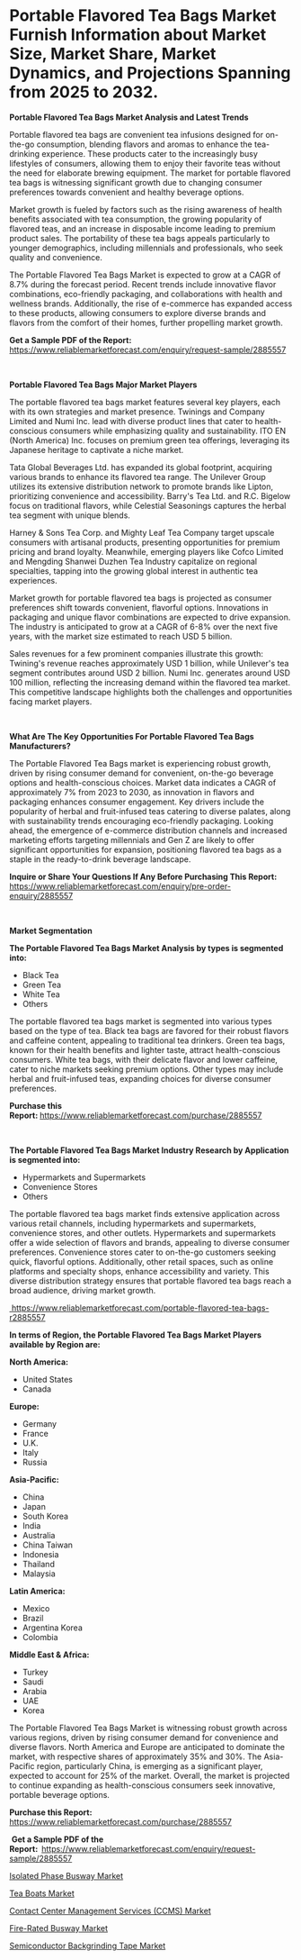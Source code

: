 <p><h1>Portable Flavored Tea Bags Market Furnish Information about Market Size, Market Share, Market Dynamics, and Projections Spanning from 2025 to 2032.</h1></p><p><strong>Portable Flavored Tea Bags Market Analysis and Latest Trends</strong></p>
<p><p>Portable flavored tea bags are convenient tea infusions designed for on-the-go consumption, blending flavors and aromas to enhance the tea-drinking experience. These products cater to the increasingly busy lifestyles of consumers, allowing them to enjoy their favorite teas without the need for elaborate brewing equipment. The market for portable flavored tea bags is witnessing significant growth due to changing consumer preferences towards convenient and healthy beverage options.</p><p>Market growth is fueled by factors such as the rising awareness of health benefits associated with tea consumption, the growing popularity of flavored teas, and an increase in disposable income leading to premium product sales. The portability of these tea bags appeals particularly to younger demographics, including millennials and professionals, who seek quality and convenience.</p><p>The Portable Flavored Tea Bags Market is expected to grow at a CAGR of 8.7% during the forecast period. Recent trends include innovative flavor combinations, eco-friendly packaging, and collaborations with health and wellness brands. Additionally, the rise of e-commerce has expanded access to these products, allowing consumers to explore diverse brands and flavors from the comfort of their homes, further propelling market growth.</p></p>
<p><strong>Get a Sample PDF of the Report:&nbsp;</strong> <a href="https://www.reliablemarketforecast.com/enquiry/request-sample/2885557?utm_campaign=2130&utm_medium=2&utm_source=Github&utm_content=ia&utm_term=13032025&utm_id=portable-flavored-tea-bags">https://www.reliablemarketforecast.com/enquiry/request-sample/2885557</a></p>
<p>&nbsp;</p>
<p><strong>Portable Flavored Tea Bags Major Market Players</strong></p>
<p><p>The portable flavored tea bags market features several key players, each with its own strategies and market presence. Twinings and Company Limited and Numi Inc. lead with diverse product lines that cater to health-conscious consumers while emphasizing quality and sustainability. ITO EN (North America) Inc. focuses on premium green tea offerings, leveraging its Japanese heritage to captivate a niche market.</p><p>Tata Global Beverages Ltd. has expanded its global footprint, acquiring various brands to enhance its flavored tea range. The Unilever Group utilizes its extensive distribution network to promote brands like Lipton, prioritizing convenience and accessibility. Barry's Tea Ltd. and R.C. Bigelow focus on traditional flavors, while Celestial Seasonings captures the herbal tea segment with unique blends.</p><p>Harney & Sons Tea Corp. and Mighty Leaf Tea Company target upscale consumers with artisanal products, presenting opportunities for premium pricing and brand loyalty. Meanwhile, emerging players like Cofco Limited and Mengding Shanwei Duzhen Tea Industry capitalize on regional specialties, tapping into the growing global interest in authentic tea experiences.</p><p>Market growth for portable flavored tea bags is projected as consumer preferences shift towards convenient, flavorful options. Innovations in packaging and unique flavor combinations are expected to drive expansion. The industry is anticipated to grow at a CAGR of 6-8% over the next five years, with the market size estimated to reach USD 5 billion.</p><p>Sales revenues for a few prominent companies illustrate this growth: Twining's revenue reaches approximately USD 1 billion, while Unilever's tea segment contributes around USD 2 billion. Numi Inc. generates around USD 100 million, reflecting the increasing demand within the flavored tea market. This competitive landscape highlights both the challenges and opportunities facing market players.</p></p>
<p>&nbsp;</p>
<p><strong>What Are The Key Opportunities For Portable Flavored Tea Bags Manufacturers?</strong></p>
<p><p>The Portable Flavored Tea Bags market is experiencing robust growth, driven by rising consumer demand for convenient, on-the-go beverage options and health-conscious choices. Market data indicates a CAGR of approximately 7% from 2023 to 2030, as innovation in flavors and packaging enhances consumer engagement. Key drivers include the popularity of herbal and fruit-infused teas catering to diverse palates, along with sustainability trends encouraging eco-friendly packaging. Looking ahead, the emergence of e-commerce distribution channels and increased marketing efforts targeting millennials and Gen Z are likely to offer significant opportunities for expansion, positioning flavored tea bags as a staple in the ready-to-drink beverage landscape.</p></p>
<p><strong>Inquire or Share Your Questions If Any Before Purchasing This Report:</strong> <a href="https://www.reliablemarketforecast.com/enquiry/pre-order-enquiry/2885557?utm_campaign=2130&utm_medium=2&utm_source=Github&utm_content=ia&utm_term=13032025&utm_id=portable-flavored-tea-bags">https://www.reliablemarketforecast.com/enquiry/pre-order-enquiry/2885557</a></p>
<p>&nbsp;</p>
<p><strong>Market Segmentation</strong></p>
<p><strong>The Portable Flavored Tea Bags Market Analysis by types is segmented into:</strong></p>
<p><ul><li>Black Tea</li><li>Green Tea</li><li>White Tea</li><li>Others</li></ul></p>
<p><p>The portable flavored tea bags market is segmented into various types based on the type of tea. Black tea bags are favored for their robust flavors and caffeine content, appealing to traditional tea drinkers. Green tea bags, known for their health benefits and lighter taste, attract health-conscious consumers. White tea bags, with their delicate flavor and lower caffeine, cater to niche markets seeking premium options. Other types may include herbal and fruit-infused teas, expanding choices for diverse consumer preferences.</p></p>
<p><strong>Purchase this Report:&nbsp;</strong><a href="https://www.reliablemarketforecast.com/purchase/2885557?utm_campaign=2130&utm_medium=2&utm_source=Github&utm_content=ia&utm_term=13032025&utm_id=portable-flavored-tea-bags">https://www.reliablemarketforecast.com/purchase/2885557</a></p>
<p>&nbsp;</p>
<p><strong>The Portable Flavored Tea Bags Market Industry Research by Application is segmented into:</strong></p>
<p><ul><li>Hypermarkets and Supermarkets</li><li>Convenience Stores</li><li>Others</li></ul></p>
<p><p>The portable flavored tea bags market finds extensive application across various retail channels, including hypermarkets and supermarkets, convenience stores, and other outlets. Hypermarkets and supermarkets offer a wide selection of flavors and brands, appealing to diverse consumer preferences. Convenience stores cater to on-the-go customers seeking quick, flavorful options. Additionally, other retail spaces, such as online platforms and specialty shops, enhance accessibility and variety. This diverse distribution strategy ensures that portable flavored tea bags reach a broad audience, driving market growth.</p></p>
<p><a href="https://www.reliablemarketforecast.com/portable-flavored-tea-bags-r2885557?utm_campaign=2130&utm_medium=2&utm_source=Github&utm_content=ia&utm_term=13032025&utm_id=portable-flavored-tea-bags">&nbsp;https://www.reliablemarketforecast.com/portable-flavored-tea-bags-r2885557</a></p>
<p><strong>In terms of Region, the Portable Flavored Tea Bags Market Players available by Region are:</strong></p>
<p>
    <p> <strong> North America: </strong>
        <ul>
            <li>United States</li>
            <li>Canada</li>
        </ul>
        </p> 
    <p> <strong> Europe: </strong>
        <ul>
            <li>Germany</li>
            <li>France</li>
            <li>U.K.</li>
            <li>Italy</li>
            <li>Russia</li>
        </ul>
        </p> 
    <p> <strong> Asia-Pacific: </strong>
        <ul>
            <li>China</li>
            <li>Japan</li>
            <li>South Korea</li>
            <li>India</li>
            <li>Australia</li>
            <li>China Taiwan</li>
            <li>Indonesia</li>
            <li>Thailand</li>
            <li>Malaysia</li>
        </ul>
        </p> 
    <p> <strong> Latin America: </strong>
        <ul>
            <li>Mexico</li>
            <li>Brazil</li>
            <li>Argentina Korea</li>
            <li>Colombia</li>
        </ul>
        </p> 
    <p> <strong> Middle East & Africa: </strong>
        <ul>
            <li>Turkey</li>
            <li>Saudi</li>
            <li>Arabia</li>
            <li>UAE</li>
            <li>Korea</li>
        </ul>
    </p>
    </p>
<p><p>The Portable Flavored Tea Bags Market is witnessing robust growth across various regions, driven by rising consumer demand for convenience and diverse flavors. North America and Europe are anticipated to dominate the market, with respective shares of approximately 35% and 30%. The Asia-Pacific region, particularly China, is emerging as a significant player, expected to account for 25% of the market. Overall, the market is projected to continue expanding as health-conscious consumers seek innovative, portable beverage options.</p></p>
<p><strong>Purchase this Report: </strong><a href="https://www.reliablemarketforecast.com/purchase/2885557?utm_campaign=2130&utm_medium=2&utm_source=Github&utm_content=ia&utm_term=13032025&utm_id=portable-flavored-tea-bags">https://www.reliablemarketforecast.com/purchase/2885557</a></p>
<p>&nbsp;<strong>Get a Sample PDF of the Report:&nbsp;&nbsp;</strong><a href="https://www.reliablemarketforecast.com/enquiry/request-sample/2885557?utm_campaign=2130&utm_medium=2&utm_source=Github&utm_content=ia&utm_term=13032025&utm_id=portable-flavored-tea-bags">https://www.reliablemarketforecast.com/enquiry/request-sample/2885557</a></p>
<p><strong></strong></p>
<p><p><a href="https://github.com/awwqamet/Market-Research-Report-List-1/blob/main/isolated-phase-busway-market.md?utm_campaign=2130&utm_medium=2&utm_source=Github&utm_content=ia&utm_term=13032025&utm_id=portable-flavored-tea-bags">Isolated Phase Busway Market</a></p><p><a href="https://github.com/asoauoldag3n/Market-Research-Report-List-1/blob/main/tea-boats-market.md?utm_campaign=2130&utm_medium=2&utm_source=Github&utm_content=ia&utm_term=13032025&utm_id=portable-flavored-tea-bags">Tea Boats Market</a></p><p><a href="https://github.com/stuwinawisa/Market-Research-Report-List-1/blob/main/contact-center-management-services-ccms-market.md?utm_campaign=2130&utm_medium=2&utm_source=Github&utm_content=ia&utm_term=13032025&utm_id=portable-flavored-tea-bags">Contact Center Management Services (CCMS) Market</a></p><p><a href="https://github.com/marcayaminig/Market-Research-Report-List-1/blob/main/fire-rated-busway-market.md?utm_campaign=2130&utm_medium=2&utm_source=Github&utm_content=ia&utm_term=13032025&utm_id=portable-flavored-tea-bags">Fire-Rated Busway Market</a></p><p><a href="https://github.com/phillpfantis/Market-Research-Report-List-1/blob/main/semiconductor-backgrinding-tape-market.md?utm_campaign=2130&utm_medium=2&utm_source=Github&utm_content=ia&utm_term=13032025&utm_id=portable-flavored-tea-bags">Semiconductor Backgrinding Tape Market</a></p></p>